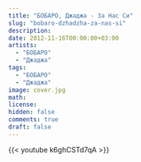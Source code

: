 ```yaml
---
title: "БОБАРО, Джаджа - За Нас Си" 
slug: "bobaro-dzhadzha-za-nas-si"
description: 
date: 2012-11-16T00:00:00+03:00
artists:
  - "БОБАРО"
  - "Джаджа"
tags:
  - "БОБАРО"
  - "Джаджа"
image: cover.jpg
math: 
license: 
hidden: false
comments: true
draft: false
---
```


{{< youtube k6ghCSTd7qA >}}
